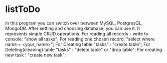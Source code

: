 # listToDo

In this program you can switch over between MySQL, PostgresQL, MongoDB. After setting and choosing database, you can use it.
It represents simple CRUD operations.
For reading all records - write to console: "show all tasks";
For reading one chosen record: "select where name = <your_name>";
For Creating table "tasks" : "create table";
For Deleting(cleaning) table "tasks" : "delete table" or "drop table";
For creating new task : "create new task";

